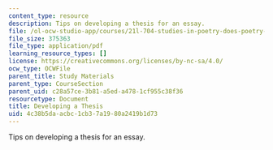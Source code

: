 ```yaml
---
content_type: resource
description: Tips on developing a thesis for an essay.
file: /ol-ocw-studio-app/courses/21l-704-studies-in-poetry-does-poetry-matter-fall-2002/4c38b5daacbc1cb37a1980a2419b1d73_21L_704thesis.pdf
file_size: 375363
file_type: application/pdf
learning_resource_types: []
license: https://creativecommons.org/licenses/by-nc-sa/4.0/
ocw_type: OCWFile
parent_title: Study Materials
parent_type: CourseSection
parent_uid: c28a57ce-3b81-a5ed-a478-1cf955c38f36
resourcetype: Document
title: Developing a Thesis
uid: 4c38b5da-acbc-1cb3-7a19-80a2419b1d73
---
```

Tips on developing a thesis for an essay.